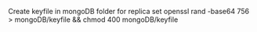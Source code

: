 Create keyfile in mongoDB folder for replica set
openssl rand -base64 756 > mongoDB/keyfile && chmod 400 mongoDB/keyfile